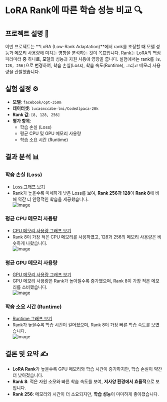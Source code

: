 # LoRA Rank에 따른 학습 성능 비교 🔍

## 프로젝트 설명 🎯

이번 프로젝트는 **LoRA (Low-Rank Adaptation)**에서 rank를 조정할 때 모델 성능과 메모리 사용량에 미치는 영향을 분석하는 것이 목표입니다. Rank는 LoRA의 핵심 파라미터 중 하나로, 모델의 성능과 자원 사용에 영향을 줍니다. 실험에서는 rank를 `[8, 128, 256]`으로 변경하여, 학습 손실(Loss), 학습 속도(Runtime), 그리고 메모리 사용량을 관찰했습니다.

## 실험 설정 ⚙️

- **모델**: `facebook/opt-350m`
- **데이터셋**: `lucasmccabe-lmi/CodeAlpaca-20k`
- **Rank 값**: `[8, 128, 256]`
- **평가 항목**:
  - 학습 손실 (Loss)
  - 평균 CPU 및 GPU 메모리 사용량
  - 학습 소요 시간 (Runtime)

## 결과 분석 📊

### 학습 손실 (Loss)
- [Loss 그래프 보기](https://api.wandb.ai/links/wrtyu0603-illinois-institute-of-technology/630d7aty)
- Rank가 높을수록 미세하게 낮은 Loss를 보여, **Rank 256과 128**이 **Rank 8**에 비해 약간 더 안정적인 학습을 제공했습니다.  
![image](https://github.com/user-attachments/assets/22d497ff-820f-4f3a-a7ea-8786e425d0d0)

### 평균 CPU 메모리 사용량
- [CPU 메모리 사용량 그래프 보기](https://api.wandb.ai/links/wrtyu0603-illinois-institute-of-technology/1ocbxayx)
- Rank 8이 가장 적은 CPU 메모리를 사용하였고, 128과 256의 메모리 사용량은 비슷하게 나왔습니다.  
![image](https://github.com/user-attachments/assets/9d986edb-db66-43d2-ba34-d1c93004be6c)

### 평균 GPU 메모리 사용량
- [GPU 메모리 사용량 그래프 보기](https://api.wandb.ai/links/wrtyu0603-illinois-institute-of-technology/wyhl2pom)
- GPU 메모리 사용량은 Rank가 높아질수록 증가했으며, Rank 8이 가장 적은 메모리를 소비했습니다.  
![image](https://github.com/user-attachments/assets/33b51050-f861-4935-8b91-f3e13d128d53)

### 학습 소요 시간 (Runtime)
- [Runtime 그래프 보기](https://api.wandb.ai/links/wrtyu0603-illinois-institute-of-technology/m2u59eri)
- Rank가 높을수록 학습 시간이 길어졌으며, Rank 8이 가장 빠른 학습 속도를 보였습니다.  
![image](https://github.com/user-attachments/assets/09d26c9b-5304-4599-a340-58ff51352011)

## 결론 및 요약 ✍️

- **LoRA Rank**가 높을수록 GPU 메모리와 학습 시간이 증가하지만, 학습 손실이 약간 더 낮아졌습니다.
- **Rank 8**: 적은 자원 소모와 빠른 학습 속도를 보여, **저사양 환경에서 효율적**으로 보입니다.
- **Rank 256**: 메모리와 시간이 더 소요되지만, **학습 성능**이 미미하게 좋아졌습니다.
